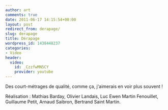```yaml
---
author: art
comments: true
date: 2011-06-17 14:15:54+00:00
layout: post
redirect_from: derapage/
slug: derapage
title: Dérapage
wordpress_id: 1438448237
categories:
- Video
header:
  video:
    id: _CzzfwMN5CY
    provider: youtube
---
```


Des court-métrages de qualité, comme ça, j'aimerais en voir plus souvent !

Réalisation : Mathias Barday, Olivier Landais, Luc Ewen Martin Fenouillet, Guillaume Petit, Arnaud Saibron, Bertrand Saint Martin.
